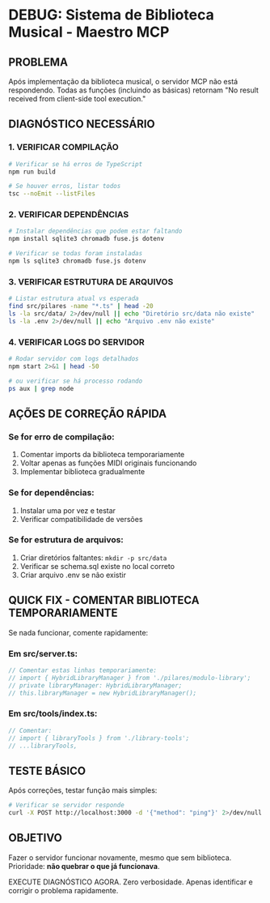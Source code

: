 # DEBUG: Sistema de Biblioteca Musical - Maestro MCP

## PROBLEMA
Após implementação da biblioteca musical, o servidor MCP não está respondendo. Todas as funções (incluindo as básicas) retornam "No result received from client-side tool execution."

## DIAGNÓSTICO NECESSÁRIO

### 1. VERIFICAR COMPILAÇÃO
```bash
# Verificar se há erros de TypeScript
npm run build

# Se houver erros, listar todos
tsc --noEmit --listFiles
```

### 2. VERIFICAR DEPENDÊNCIAS
```bash
# Instalar dependências que podem estar faltando
npm install sqlite3 chromadb fuse.js dotenv

# Verificar se todas foram instaladas
npm ls sqlite3 chromadb fuse.js dotenv
```

### 3. VERIFICAR ESTRUTURA DE ARQUIVOS
```bash
# Listar estrutura atual vs esperada
find src/pilares -name "*.ts" | head -20
ls -la src/data/ 2>/dev/null || echo "Diretório src/data não existe"
ls -la .env 2>/dev/null || echo "Arquivo .env não existe"
```

### 4. VERIFICAR LOGS DO SERVIDOR
```bash
# Rodar servidor com logs detalhados
npm start 2>&1 | head -50

# ou verificar se há processo rodando
ps aux | grep node
```

## AÇÕES DE CORREÇÃO RÁPIDA

### Se for erro de compilação:
1. Comentar imports da biblioteca temporariamente
2. Voltar apenas as funções MIDI originais funcionando
3. Implementar biblioteca gradualmente

### Se for dependências:
1. Instalar uma por vez e testar
2. Verificar compatibilidade de versões

### Se for estrutura de arquivos:
1. Criar diretórios faltantes: `mkdir -p src/data`
2. Verificar se schema.sql existe no local correto
3. Criar arquivo .env se não existir

## QUICK FIX - COMENTAR BIBLIOTECA TEMPORARIAMENTE

Se nada funcionar, comente rapidamente:

### Em src/server.ts:
```typescript
// Comentar estas linhas temporariamente:
// import { HybridLibraryManager } from './pilares/modulo-library';
// private libraryManager: HybridLibraryManager;
// this.libraryManager = new HybridLibraryManager();
```

### Em src/tools/index.ts:
```typescript
// Comentar:
// import { libraryTools } from './library-tools';
// ...libraryTools,
```

## TESTE BÁSICO
Após correções, testar função mais simples:
```bash
# Verificar se servidor responde
curl -X POST http://localhost:3000 -d '{"method": "ping"}' 2>/dev/null || echo "Servidor não responde"
```

## OBJETIVO
Fazer o servidor funcionar novamente, mesmo que sem biblioteca. Prioridade: **não quebrar o que já funcionava**.

EXECUTE DIAGNÓSTICO AGORA. Zero verbosidade. Apenas identificar e corrigir o problema rapidamente.